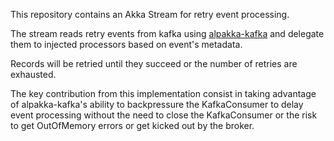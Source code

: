 This repository contains an Akka Stream for retry event processing.

The stream reads retry events from kafka using [alpakka-kafka](https://github.com/akka/alpakka-kafka) and delegate them to injected processors based on event's metadata.

Records will be retried until they succeed or the number of retries are exhausted.

The key contribution from this implementation consist in taking advantage of alpakka-kafka's ability to backpressure the KafkaConsumer to delay event processing without the need to close the KafkaConsumer or the risk to get OutOfMemory errors or get kicked out by the broker.  
